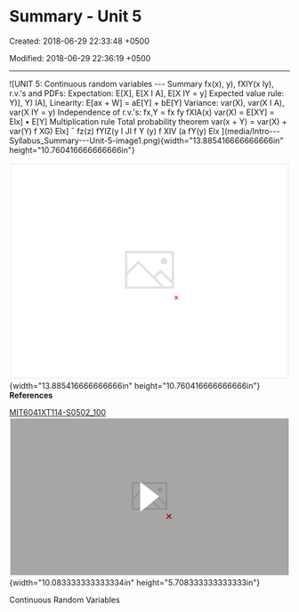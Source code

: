 # Summary - Unit 5

Created: 2018-06-29 22:33:48 +0500

Modified: 2018-06-29 22:36:19 +0500

---

![UNIT 5: Continuous random variables --- Summary fx(x), y), fXlY(x ly), r.v.'s and PDFs: Expectation: E[X], E[X I A], E[X IY = y] Expected value rule: Y)], Y) IA], Linearity: E[ax + W] = aE[Y] + bE[Y] Variance: var(X), var(X I A), var(X IY = y) Independence of r.v.'s: fx,Y = fx fy fXIA(x) var(X) = E[XY] = Elx] • E[Y] Multiplication rule Total probability theorem var(x + Y) = var(X) + var(Y) f XG) Elx] ¯ fz(z) fYIZ(y I JI f Y (y) f XIV (a fY(y) Elx ](media/Intro---Syllabus_Summary---Unit-5-image1.png){width="13.885416666666666in" height="10.760416666666666in"}

![What was new? Replace: --- sums by integrals --- PMFs by PDFs Densities are not probabilities: PG X ö) fx(x) • ö Conditioning on events {Y = y} that have zero probability CDF: Fx(x) = x) Bayes' rule variations and mixed (discrete/continuous) models ](media/Intro---Syllabus_Summary---Unit-5-image2.png){width="13.885416666666666in" height="10.760416666666666in"}
**References**

[MIT6041XT114-S0502_100](https://www.youtube.com/watch?v=P3_W6ZsL-A8)
![](media/Intro---Syllabus_Summary---Unit-5-image3.png){width="10.083333333333334in" height="5.708333333333333in"}

Continuous Random Variables
